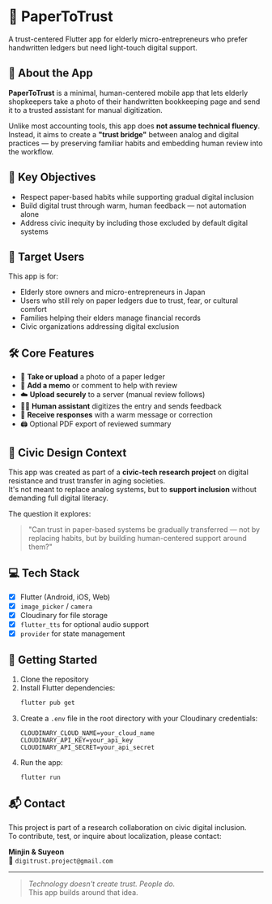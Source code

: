 # 📱 PaperToTrust

A trust-centered Flutter app for elderly micro-entrepreneurs who prefer handwritten ledgers but need light-touch digital support.

## 🧓 About the App

**PaperToTrust** is a minimal, human-centered mobile app that lets elderly shopkeepers take a photo of their handwritten bookkeeping page and send it to a trusted assistant for manual digitization.

Unlike most accounting tools, this app does **not assume technical fluency**.  
Instead, it aims to create a **"trust bridge"** between analog and digital practices — by preserving familiar habits and embedding human review into the workflow.

## 🎯 Key Objectives

- Respect paper-based habits while supporting gradual digital inclusion
- Build digital trust through warm, human feedback — not automation alone
- Address civic inequity by including those excluded by default digital systems

## 👤 Target Users

This app is for:

- Elderly store owners and micro-entrepreneurs in Japan  
- Users who still rely on paper ledgers due to trust, fear, or cultural comfort  
- Families helping their elders manage financial records  
- Civic organizations addressing digital exclusion

## 🛠 Core Features

- 📸 **Take or upload** a photo of a paper ledger  
- 📝 **Add a memo** or comment to help with review  
- ☁️ **Upload securely** to a server (manual review follows)  
- 👩‍💻 **Human assistant** digitizes the entry and sends feedback  
- 🔔 **Receive responses** with a warm message or correction  
- 🖨️ Optional PDF export of reviewed summary

## 🧭 Civic Design Context

This app was created as part of a **civic-tech research project** on digital resistance and trust transfer in aging societies.  
It's not meant to replace analog systems, but to **support inclusion** without demanding full digital literacy.

The question it explores:

> "Can trust in paper-based systems be gradually transferred — not by replacing habits, but by building human-centered support around them?"

## 💻 Tech Stack

- [x] Flutter (Android, iOS, Web)
- [x] `image_picker` / `camera`
- [x] Cloudinary for file storage
- [x] `flutter_tts` for optional audio support
- [x] `provider` for state management

## 🚀 Getting Started

1. Clone the repository
2. Install Flutter dependencies:
   ```bash
   flutter pub get
   ```
3. Create a `.env` file in the root directory with your Cloudinary credentials:
   ```
   CLOUDINARY_CLOUD_NAME=your_cloud_name
   CLOUDINARY_API_KEY=your_api_key
   CLOUDINARY_API_SECRET=your_api_secret
   ```
4. Run the app:
   ```bash
   flutter run
   ```

## 📬 Contact

This project is part of a research collaboration on civic digital inclusion.  
To contribute, test, or inquire about localization, please contact:

**Minjin & Suyeon**  
📧 `digitrust.project@gmail.com`

---

> *Technology doesn't create trust. People do.*  
> This app builds around that idea.

